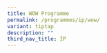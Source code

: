 ```yaml
---
title: WOW Programme
permalink: /programmes/ip/wow/
variant: tiptap
description: ""
third_nav_title: IP
---
```

<p></p>